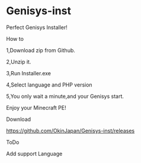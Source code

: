 # Genisys-inst
Perfect Genisys Installer!

How to

1,Download zip from Github.

2,Unzip it.

3,Run Installer.exe

4,Select language and PHP version

5,You only wait a minute,and your Genisys start.

Enjoy your Minecraft PE!

Download

https://github.com/OkinJapan/Genisys-inst/releases

ToDo

Add support Language